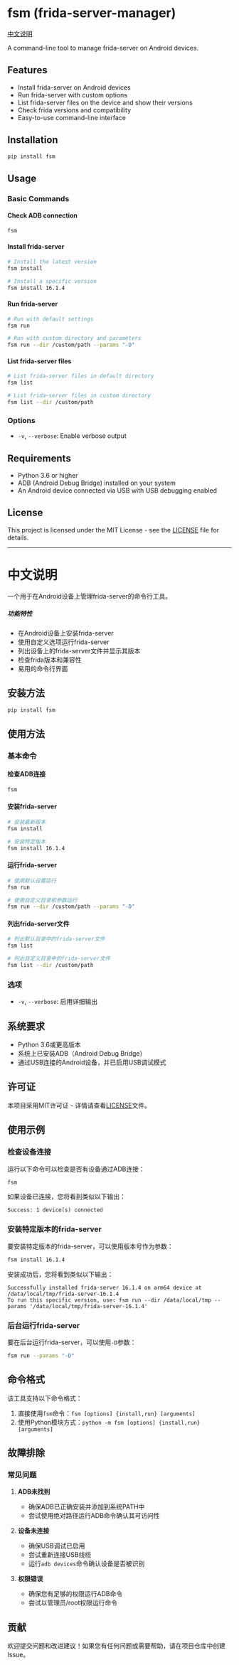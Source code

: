 # fsm (frida-server-manager)

[中文说明](#中文说明)

A command-line tool to manage frida-server on Android devices.

## Features

- Install frida-server on Android devices
- Run frida-server with custom options
- List frida-server files on the device and show their versions
- Check frida versions and compatibility
- Easy-to-use command-line interface

## Installation

```bash
pip install fsm
```

## Usage

### Basic Commands

#### Check ADB connection
```bash
fsm
```

#### Install frida-server
```bash
# Install the latest version
fsm install

# Install a specific version
fsm install 16.1.4
```

#### Run frida-server
```bash
# Run with default settings
fsm run

# Run with custom directory and parameters
fsm run --dir /custom/path --params "-D"
```

#### List frida-server files
```bash
# List frida-server files in default directory
fsm list

# List frida-server files in custom directory
fsm list --dir /custom/path
```

### Options

- `-v`, `--verbose`: Enable verbose output

## Requirements

- Python 3.6 or higher
- ADB (Android Debug Bridge) installed on your system
- An Android device connected via USB with USB debugging enabled

## License

This project is licensed under the MIT License - see the [LICENSE](LICENSE) file for details.

---

# 中文说明

一个用于在Android设备上管理frida-server的命令行工具。

##### 功能特性

- 在Android设备上安装frida-server
- 使用自定义选项运行frida-server
- 列出设备上的frida-server文件并显示其版本
- 检查frida版本和兼容性
- 易用的命令行界面

## 安装方法

```bash
pip install fsm
```

## 使用方法

### 基本命令

#### 检查ADB连接
```bash
fsm
```

#### 安装frida-server
```bash
# 安装最新版本
fsm install

# 安装特定版本
fsm install 16.1.4
```

#### 运行frida-server
```bash
# 使用默认设置运行
fsm run

# 使用自定义目录和参数运行
fsm run --dir /custom/path --params "-D"
```

#### 列出frida-server文件
```bash
# 列出默认目录中的frida-server文件
fsm list

# 列出自定义目录中的frida-server文件
fsm list --dir /custom/path
```

### 选项

- `-v`, `--verbose`: 启用详细输出

## 系统要求

- Python 3.6或更高版本
- 系统上已安装ADB（Android Debug Bridge）
- 通过USB连接的Android设备，并已启用USB调试模式

## 许可证

本项目采用MIT许可证 - 详情请查看[LICENSE](LICENSE)文件。

## 使用示例

### 检查设备连接

运行以下命令可以检查是否有设备通过ADB连接：

```bash
fsm
```

如果设备已连接，您将看到类似以下输出：
```
Success: 1 device(s) connected
```

### 安装特定版本的frida-server

要安装特定版本的frida-server，可以使用版本号作为参数：

```bash
fsm install 16.1.4
```

安装成功后，您将看到类似以下输出：
```
Successfully installed frida-server 16.1.4 on arm64 device at /data/local/tmp/frida-server-16.1.4
To run this specific version, use: fsm run --dir /data/local/tmp --params '/data/local/tmp/frida-server-16.1.4'
```

### 后台运行frida-server

要在后台运行frida-server，可以使用`-D`参数：

```bash
fsm run --params "-D"
```

## 命令格式

该工具支持以下命令格式：

1. 直接使用`fsm`命令：`fsm [options] {install,run} [arguments]`
2. 使用Python模块方式：`python -m fsm [options] {install,run} [arguments]`

## 故障排除

### 常见问题

1. **ADB未找到**
   - 确保ADB已正确安装并添加到系统PATH中
   - 尝试使用绝对路径运行ADB命令确认其可访问性

2. **设备未连接**
   - 确保USB调试已启用
   - 尝试重新连接USB线缆
   - 运行`adb devices`命令确认设备是否被识别

3. **权限错误**
   - 确保您有足够的权限运行ADB命令
   - 尝试以管理员/root权限运行命令

## 贡献

欢迎提交问题和改进建议！如果您有任何问题或需要帮助，请在项目仓库中创建Issue。
